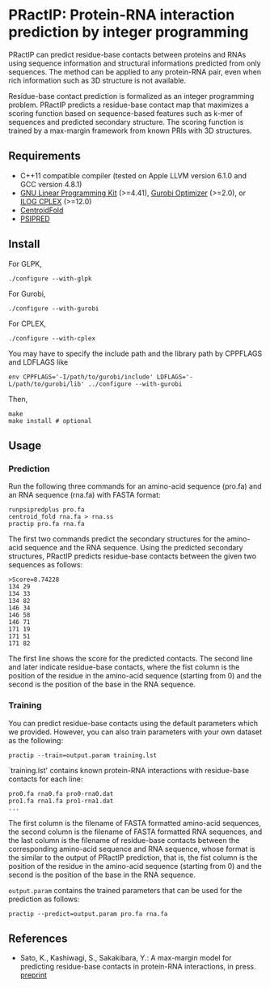 PRactIP: Protein-RNA interaction prediction by integer programming
==================================================================

PRactIP can predict residue-base contacts between proteins and RNAs using sequence information and structural informations predicted from only sequences. The method can be applied to any protein-RNA pair, even when rich information such as 3D structure is not available.

Residue-base contact prediction is formalized as an integer programming problem. PRactIP predicts a residue-base contact map that maximizes a scoring function based on sequence-based features such as k-mer of sequences and predicted secondary structure. The scoring function is trained by a max-margin framework from known PRIs with 3D structures.


Requirements
------------
* C++11 compatible compiler
  (tested on Apple LLVM version 6.1.0 and GCC version 4.8.1)
* [GNU Linear Programming Kit](http://www.gnu.org/software/glpk/) (>=4.41),
  [Gurobi Optimizer](http://www.gurobi.com/) (>=2.0), or
  [ILOG CPLEX](http://http://www-01.ibm.com/software/integration/optimization/cplex/) (>=12.0)
* [CentroidFold](https://github.com/satoken/centroid-rna-package)
* [PSIPRED](http://bioinf.cs.ucl.ac.uk/psipred/)

Install
-------

For GLPK,

	./configure --with-glpk

For Gurobi,

	./configure --with-gurobi

For CPLEX,

	./configure --with-cplex

You may have to specify the include path and the library path by CPPFLAGS and LDFLAGS like

	env CPPFLAGS='-I/path/to/gurobi/include' LDFLAGS='-L/path/to/gurobi/lib' ../configure --with-gurobi

Then,

	make
	make install # optional

Usage
-----
### Prediction

Run the following three commands for an amino-acid sequence (pro.fa) and an RNA sequence (rna.fa) with FASTA format:

	runpsipredplus pro.fa
	centroid_fold rna.fa > rna.ss
	practip pro.fa rna.fa

The first two commands predict the secondary structures for the amino-acid sequence and the RNA sequence. Using the predicted secondary structures, PRactIP predicts residue-base contacts between the given two sequences as follows:

	>Score=8.74228
	134 29
	134 33
	134 82
	146 34
	146 58
	146 71
	171 19
	171 51
	171 82

The first line shows the score for the predicted contacts. The second line and later indicate residue-base contacts, where the fist column is the position of the residue in the amino-acid sequence (starting from 0) and the second is the position of the base in the RNA sequence.

### Training

You can predict residue-base contacts using the default parameters which we provided. However, you can also train parameters with your own dataset as the following:

	practip --train=output.param training.lst

`training.lst' contains known protein-RNA interactions with residue-base contacts for each line:

	pro0.fa rna0.fa pro0-rna0.dat
	pro1.fa rna1.fa pro1-rna1.dat
	...

The first column is the filename of FASTA formatted amino-acid sequences, the second column is the filename of FASTA formatted RNA sequences, and the last column is the filename of residue-base contacts between the corresponding amino-acid sequence and RNA sequence, whose format is the similar to the output of PRactIP prediction, that is, the fist column is the position of the residue in the amino-acid sequence (starting from 0) and the second is the position of the base in the RNA sequence.

`output.param` contains the trained parameters that can be used for the prediction as follows:

	practip --predict=output.param pro.fa rna.fa

References
----------
* Sato, K., Kashiwagi, S., Sakakibara, Y.: A max-margin model for predicting residue-base contacts in protein-RNA interactions, in press. [preprint](http://dx.doi.org/10.1101/022459)
